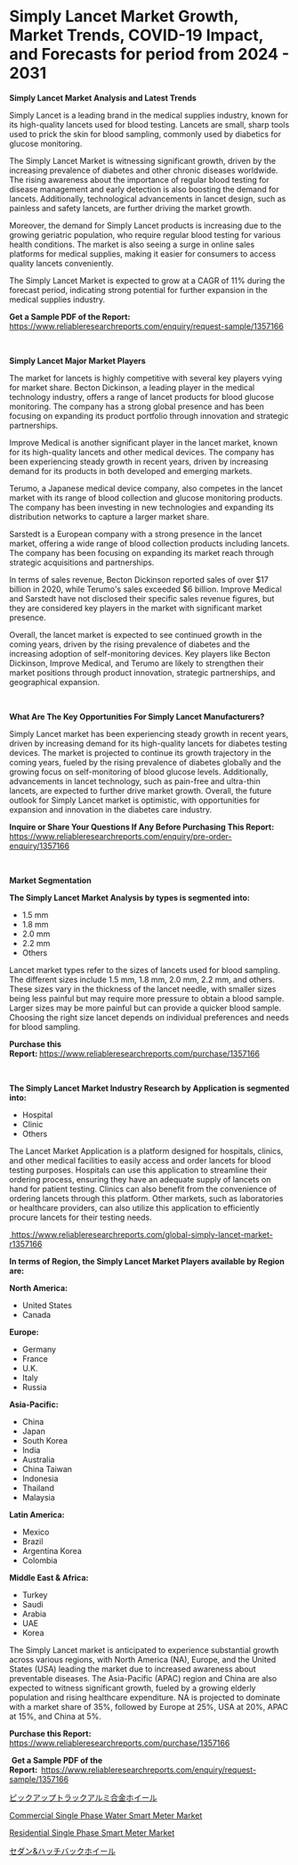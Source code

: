 <p><h1>Simply Lancet Market Growth, Market Trends, COVID-19 Impact, and Forecasts for period from 2024 - 2031</h1></p><p><strong>Simply Lancet Market Analysis and Latest Trends</strong></p>
<p><p>Simply Lancet is a leading brand in the medical supplies industry, known for its high-quality lancets used for blood testing. Lancets are small, sharp tools used to prick the skin for blood sampling, commonly used by diabetics for glucose monitoring.</p><p>The Simply Lancet Market is witnessing significant growth, driven by the increasing prevalence of diabetes and other chronic diseases worldwide. The rising awareness about the importance of regular blood testing for disease management and early detection is also boosting the demand for lancets. Additionally, technological advancements in lancet design, such as painless and safety lancets, are further driving the market growth.</p><p>Moreover, the demand for Simply Lancet products is increasing due to the growing geriatric population, who require regular blood testing for various health conditions. The market is also seeing a surge in online sales platforms for medical supplies, making it easier for consumers to access quality lancets conveniently.</p><p>The Simply Lancet Market is expected to grow at a CAGR of 11% during the forecast period, indicating strong potential for further expansion in the medical supplies industry.</p></p>
<p><strong>Get a Sample PDF of the Report:&nbsp;</strong> <a href="https://www.reliableresearchreports.com/enquiry/request-sample/1357166">https://www.reliableresearchreports.com/enquiry/request-sample/1357166</a></p>
<p>&nbsp;</p>
<p><strong>Simply Lancet Major Market Players</strong></p>
<p><p>The market for lancets is highly competitive with several key players vying for market share. Becton Dickinson, a leading player in the medical technology industry, offers a range of lancet products for blood glucose monitoring. The company has a strong global presence and has been focusing on expanding its product portfolio through innovation and strategic partnerships.</p><p>Improve Medical is another significant player in the lancet market, known for its high-quality lancets and other medical devices. The company has been experiencing steady growth in recent years, driven by increasing demand for its products in both developed and emerging markets.</p><p>Terumo, a Japanese medical device company, also competes in the lancet market with its range of blood collection and glucose monitoring products. The company has been investing in new technologies and expanding its distribution networks to capture a larger market share.</p><p>Sarstedt is a European company with a strong presence in the lancet market, offering a wide range of blood collection products including lancets. The company has been focusing on expanding its market reach through strategic acquisitions and partnerships.</p><p>In terms of sales revenue, Becton Dickinson reported sales of over $17 billion in 2020, while Terumo's sales exceeded $6 billion. Improve Medical and Sarstedt have not disclosed their specific sales revenue figures, but they are considered key players in the market with significant market presence.</p><p>Overall, the lancet market is expected to see continued growth in the coming years, driven by the rising prevalence of diabetes and the increasing adoption of self-monitoring devices. Key players like Becton Dickinson, Improve Medical, and Terumo are likely to strengthen their market positions through product innovation, strategic partnerships, and geographical expansion.</p></p>
<p>&nbsp;</p>
<p><strong>What Are The Key Opportunities For Simply Lancet Manufacturers?</strong></p>
<p><p>Simply Lancet market has been experiencing steady growth in recent years, driven by increasing demand for its high-quality lancets for diabetes testing devices. The market is projected to continue its growth trajectory in the coming years, fueled by the rising prevalence of diabetes globally and the growing focus on self-monitoring of blood glucose levels. Additionally, advancements in lancet technology, such as pain-free and ultra-thin lancets, are expected to further drive market growth. Overall, the future outlook for Simply Lancet market is optimistic, with opportunities for expansion and innovation in the diabetes care industry.</p></p>
<p><strong>Inquire or Share Your Questions If Any Before Purchasing This Report:</strong> <a href="https://www.reliableresearchreports.com/enquiry/pre-order-enquiry/1357166">https://www.reliableresearchreports.com/enquiry/pre-order-enquiry/1357166</a></p>
<p>&nbsp;</p>
<p><strong>Market Segmentation</strong></p>
<p><strong>The Simply Lancet Market Analysis by types is segmented into:</strong></p>
<p><ul><li>1.5 mm</li><li>1.8 mm</li><li>2.0 mm</li><li>2.2 mm</li><li>Others</li></ul></p>
<p><p>Lancet market types refer to the sizes of lancets used for blood sampling. The different sizes include 1.5 mm, 1.8 mm, 2.0 mm, 2.2 mm, and others. These sizes vary in the thickness of the lancet needle, with smaller sizes being less painful but may require more pressure to obtain a blood sample. Larger sizes may be more painful but can provide a quicker blood sample. Choosing the right size lancet depends on individual preferences and needs for blood sampling.</p></p>
<p><strong>Purchase this Report:&nbsp;</strong><a href="https://www.reliableresearchreports.com/purchase/1357166">https://www.reliableresearchreports.com/purchase/1357166</a></p>
<p>&nbsp;</p>
<p><strong>The Simply Lancet Market Industry Research by Application is segmented into:</strong></p>
<p><ul><li>Hospital</li><li>Clinic</li><li>Others</li></ul></p>
<p><p>The Lancet Market Application is a platform designed for hospitals, clinics, and other medical facilities to easily access and order lancets for blood testing purposes. Hospitals can use this application to streamline their ordering process, ensuring they have an adequate supply of lancets on hand for patient testing. Clinics can also benefit from the convenience of ordering lancets through this platform. Other markets, such as laboratories or healthcare providers, can also utilize this application to efficiently procure lancets for their testing needs.</p></p>
<p><a href="https://www.reliableresearchreports.com/global-simply-lancet-market-r1357166">&nbsp;https://www.reliableresearchreports.com/global-simply-lancet-market-r1357166</a></p>
<p><strong>In terms of Region, the Simply Lancet Market Players available by Region are:</strong></p>
<p>
    <p> <strong> North America: </strong>
        <ul>
            <li>United States</li>
            <li>Canada</li>
        </ul>
        </p> 
    <p> <strong> Europe: </strong>
        <ul>
            <li>Germany</li>
            <li>France</li>
            <li>U.K.</li>
            <li>Italy</li>
            <li>Russia</li>
        </ul>
        </p> 
    <p> <strong> Asia-Pacific: </strong>
        <ul>
            <li>China</li>
            <li>Japan</li>
            <li>South Korea</li>
            <li>India</li>
            <li>Australia</li>
            <li>China Taiwan</li>
            <li>Indonesia</li>
            <li>Thailand</li>
            <li>Malaysia</li>
        </ul>
        </p> 
    <p> <strong> Latin America: </strong>
        <ul>
            <li>Mexico</li>
            <li>Brazil</li>
            <li>Argentina Korea</li>
            <li>Colombia</li>
        </ul>
        </p> 
    <p> <strong> Middle East & Africa: </strong>
        <ul>
            <li>Turkey</li>
            <li>Saudi</li>
            <li>Arabia</li>
            <li>UAE</li>
            <li>Korea</li>
        </ul>
    </p>
    </p>
<p><p>The Simply Lancet market is anticipated to experience substantial growth across various regions, with North America (NA), Europe, and the United States (USA) leading the market due to increased awareness about preventable diseases. The Asia-Pacific (APAC) region and China are also expected to witness significant growth, fueled by a growing elderly population and rising healthcare expenditure. NA is projected to dominate with a market share of 35%, followed by Europe at 25%, USA at 20%, APAC at 15%, and China at 5%.</p></p>
<p><strong>Purchase this Report: </strong><a href="https://www.reliableresearchreports.com/purchase/1357166">https://www.reliableresearchreports.com/purchase/1357166</a></p>
<p>&nbsp;<strong>Get a Sample PDF of the Report:&nbsp;&nbsp;</strong><a href="https://www.reliableresearchreports.com/enquiry/request-sample/1357166">https://www.reliableresearchreports.com/enquiry/request-sample/1357166</a></p>
<p><strong></strong></p>
<p><p><a href="https://github.com/Andrewones2023/Market-Research-Report-List-2/blob/main/2497635169030.md">ピックアップトラックアルミ合金ホイール</a></p><p><a href="https://github.com/faniayasa/Market-Research-Report-List-1/blob/main/commercial-single-phase-water-smart-meter-market.md">Commercial Single Phase Water Smart Meter Market</a></p><p><a href="https://github.com/whpnbwim9/Market-Research-Report-List-1/blob/main/residential-single-phase-smart-meter-market.md">Residential Single Phase Smart Meter Market</a></p><p><a href="https://github.com/hardee896/Market-Research-Report-List-2/blob/main/2778548169029.md">セダン&ハッチバックホイール</a></p></p>